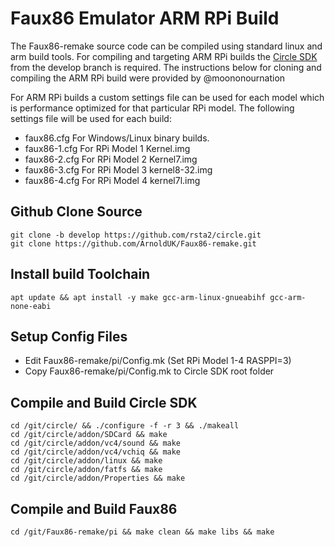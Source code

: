 # Faux86 Emulator ARM RPi Build
The Faux86-remake source code can be compiled using standard linux and arm build tools.
For compiling and targeting ARM RPi builds the [Circle SDK](https://github.com/rsta2/circle/tree/develop) from the develop branch is required.
The instructions below for cloning and compiling the ARM RPi build were provided by @moononournation

For ARM RPi builds a custom settings file can be used for each model which is performance optimized for
that particular RPi model. The following settings file will be used for each build:

- faux86.cfg      For Windows/Linux binary builds.
- faux86-1.cfg    For RPi Model 1 Kernel.img
- faux86-2.cfg    For RPi Model 2 Kernel7.img
- faux86-3.cfg    For RPi Model 3 kernel8-32.img
- faux86-4.cfg    For RPi Model 4 kernel7l.img

## Github Clone Source
```
git clone -b develop https://github.com/rsta2/circle.git
git clone https://github.com/ArnoldUK/Faux86-remake.git
```

## Install build Toolchain
```
apt update && apt install -y make gcc-arm-linux-gnueabihf gcc-arm-none-eabi
```

## Setup Config Files
- Edit Faux86-remake/pi/Config.mk (Set RPi Model 1-4 RASPPI=3)
- Copy Faux86-remake/pi/Config.mk to Circle SDK root folder

## Compile and Build Circle SDK
```
cd /git/circle/ && ./configure -f -r 3 && ./makeall
cd /git/circle/addon/SDCard && make
cd /git/circle/addon/vc4/sound && make
cd /git/circle/addon/vc4/vchiq && make
cd /git/circle/addon/linux && make
cd /git/circle/addon/fatfs && make
cd /git/circle/addon/Properties && make
```

## Compile and Build Faux86
```
cd /git/Faux86-remake/pi && make clean && make libs && make
```
